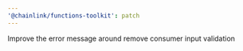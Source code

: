 ```yaml
---
'@chainlink/functions-toolkit': patch
---
```


Improve the error message around remove consumer input validation
